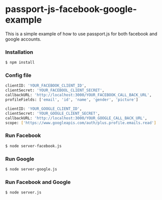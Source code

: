 # passport-js-facebook-google-example

This is a simple example of how to use passport.js for both facebook and google accounts.

### Installation
```sh
$ npm install
```

### Config file
```sh
clientID: 'YOUR_FACEBOOK_CLIENT_ID',
clientSecret: 'YOUR_FACEBOOL_CLIENT_SECRET',
callbackURL: 'http://localhost:3000/YOUR_FACEBOOK_CALL_BACK_URL',
profileFields: ['email', 'id', 'name', 'gender', 'picture']

clientID: 'YOUR_GOOGLE_CLIENT_ID',
clientSecret: 'YOUR_GOOGLE_CLIENT_SECRET',
callbackURL: 'http://localhost:3000/YOUR_GOOGLE_CALL_BACK_URL',
scope: ['https://www.googleapis.com/auth/plus.profile.emails.read']
```


### Run Facebook
```sh
$ node server-facebook.js
```

### Run Google
```sh
$ node server-google.js
```

### Run Facebook and Google
```sh
$ node server.js
```
